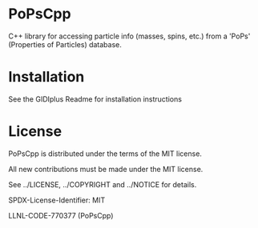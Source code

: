 # PoPsCpp
C++ library for accessing particle info (masses, spins, etc.) from a 'PoPs' (Properties of Particles) database.

# Installation
See the GIDIplus Readme for installation instructions

# License
PoPsCpp is distributed under the terms of the MIT license.

All new contributions must be made under the MIT license.

See ../LICENSE, ../COPYRIGHT and ../NOTICE for details.

SPDX-License-Identifier: MIT

LLNL-CODE-770377	(PoPsCpp)
